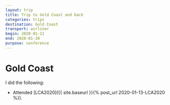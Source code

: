 ```yaml
---
layout: trip
title: Trip to Gold Coast and back
categories: trips
destination: Gold Coast
transport: airliner
begin: 2020-01-11
end: 2020-01-20
purpose: conference
---
```


Gold Coast
==========

I did the following:

* Attended [LCA2020]({{ site.baseurl }}{% post_url 2020-01-13-LCA2020 %}).

